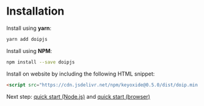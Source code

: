 # Installation

Install using **yarn**:

```bash
yarn add doipjs
```

Install using **NPM**:

```bash
npm install --save doipjs
```

Install on website by including the following HTML snippet:

```html
<script src="https://cdn.jsdelivr.net/npm/keyoxide@0.5.0/dist/doip.min.js"></script>
```

Next step: [quick start (Node.js)](quickstart-nodejs.md) and [quick start (browser)](quickstart-browser.md)
